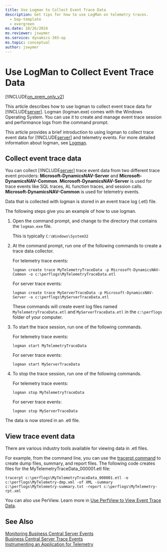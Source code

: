 ```yaml
---
title: Use Logman to Collect Event Trace Data
description: Get tips for how to use LogMan on telemetry traces.
  - bap-template
  - evergreen
ms.date: 10/26/2024
ms.reviewer: jswymer
ms.service: dynamics-365-op
ms.topic: conceptual
author: jswymer
---
```

# Use LogMan to Collect Event Trace Data

[!INCLUDE[on_prem_only_v2](../developer/includes/on_prem_only_v2.md)]

This article describes how to use logman to collect event trace data for [!INCLUDE[server](../developer/includes/server.md)]. Logman (logman.exe) comes with the Windows Operating System. You can use it to create and manage event trace session and performance logs from the command prompt.

This article provides a brief introduction to using logman to collect trace event data for [!INCLUDE[server](../developer/includes/server.md)] and telemetry events. For more detailed information about logman, see [Logman](/previous-versions/windows/it-pro/windows-server-2012-R2-and-2012/cc753820(v=ws.11)).
  
## Collect event trace data

You can collect [!INCLUDE[server](../developer/includes/server.md)] trace event data from two different trace event providers: **Microsoft-DynamicsNAV-Server** and **Microsoft-DynamicsNAV-Common**. **Microsoft-DynamicsNAV-Server** is used for trace events like SQL traces, AL function traces, and session calls. **Microsoft-DynamicsNAV-Common** is used for telemetry events. 

Data that is collected with logman is stored in an event trace log \(.etl\) file.  

The following steps give you an example of how to use logman. 
  
1. Open the command prompt, and change to the directory that contains the `logman.exe` file.

   This is typically `C:\Windows\System32`

1. At the command prompt, run one of the following commands to create a trace data collector. 

   For telemetry trace events:

   ```
   logman create trace MyTelemetryTraceData -p Microsoft-DynamicsNAV-Common -o c:\perflogs\MyTelemetryTraceData.etl
   ```

   For server trace events:

   ```
   logman create trace MyServerTraceData -p Microsoft-DynamicsNAV-Server -o c:\perflogs\MyServerTraceData.etl
   ```

   These commands will create event log files named `MyTelemetryTraceData.etl` and `MyServerTraceData.etl` in the `c:\perflogs` folder of your computer. 

1. To start the trace session, run one of the following commands.

   For telemetry trace events:

   ```
   logman start MyTelemetryTraceData 
   ```

   For server trace events:

   ```
   logman start MyServerTraceData 
   ```

1. To stop the trace session, run one of the following commands. 

   For telemetry trace events:

   ```
   logman stop MyTelemetryTraceData 
   ```

   For server trace events:

   ```
   logman stop MyServerTraceData 
   ```

The data is now stored in an .etl file. 

## View trace event data

There are various industry tools available for viewing data in .etl files.

For example, from the command line, you can use the
 [tracerpt command](/previous-versions/windows/it-pro/windows-server-2012-R2-and-2012/cc732700(v=ws.11)) to create dump files, summary, and report files. The following code creates files for the MyTelemetryTraceData_000001.etl file:  
  
```
tracerpt c:\perflogs\MyTelemetryTraceData_000001.etl -o c:\perflogs\MyTelemetry-dmp.xml -of XML -summary c:\perflogs\MyTelemetry-summary.txt -report c:\perflogs\MyTelemetry-rpt.xml
```

You can also use PerView. Learn more in [Use PerfView to View Event Trace Data](monitor-use-perfview-view-event-trace-data.md).
  
## See Also  
 [Monitoring Business Central Server Events](monitor-server-events.md)   
 [Business Central Server Trace Events](server-trace-events.md)  
 [Instrumenting an Application for Telemetry](../developer/devenv-instrument-application-for-telemetry.md)  
